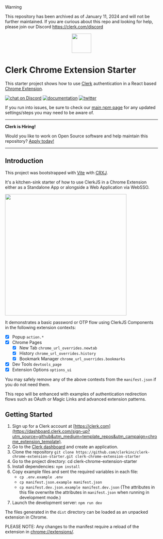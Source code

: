 > [!WARNING]  
> This repository has been archived as of January 11, 2024 and will not be further maintained. If you are curious about this repo and looking for help, please join our Discord https://clerk.com/discord

<p align="center">
  <a href="https://clerk.com?utm_source=github&utm_medium=clerk_expo" target="_blank">
    <picture>
      <source media="(prefers-color-scheme: dark)" srcset="./public/clerk-logo-dark.png">
      <img src="./public/clerk-logo-light.png" height="64">
    </picture>
  </a>
  <br />
</p>

# Clerk Chrome Extension Starter

This starter project shows how to use [Clerk](https://www.clerk.dev/?utm_source=github&utm_medium=starter_repos&utm_campaign=chrome_extension_start) authentication in a React based [Chrome Extension](https://developer.chrome.com/docs/extensions/).

[![chat on Discord](https://img.shields.io/discord/856971667393609759.svg?logo=discord)](https://discord.com/invite/b5rXHjAg7A)
[![documentation](https://img.shields.io/badge/documentation-clerk-green.svg)](https://docs.clerk.dev)
[![twitter](https://img.shields.io/twitter/follow/ClerkDev?style=social)](https://twitter.com/intent/follow?screen_name=ClerkDev)

If you run into issues, be sure to check our [main npm page](https://www.npmjs.com/package/@clerk/chrome-extension) for any updated settings/steps you may need to be aware of.

---

**Clerk is Hiring!**

Would you like to work on Open Source software and help maintain this repository? [Apply today!](https://apply.workable.com/clerk-dev/)

---

## Introduction

This project was bootstrapped with [Vite](https://vitejs.dev/) with [CRXJ](https://crxjs.dev/vite-plugin/).

It's a kitchen-sink starter of how to use ClerkJS in a Chrome Extension either as a Standalone App or alongside a Web Application via WebSSO.

<img src="./demo.png" height="400">

It demonstrates a basic password or OTP flow using ClerkJS Components in the following extension contexts:

- [x] Popup `action.*`
- [x] Chrome Pages
  - [x] New Tab `chrome_url_overrides.newtab`
  - [x] History `chrome_url_overrides.history`
  - [x] Bookmark Manager `chrome_url_overrides.bookmarks`
- [x] Dev Tools `devtools_page`
- [x] Extension Options `options_ui`

You may safely remove any of the above contexts from the `manifest.json` if you do not need them.

This repo will be enhanced with examples of authentication redirection flows such as OAuth or Magic Links and advanced extension patterns.

## Getting Started

1. Sign up for a Clerk account at [https://clerk.com](https://dashboard.clerk.com/sign-up?utm_source=github&utm_medium=template_repos&utm_campaign=chrome_extension_template).
2. Go to the [Clerk dashboard](https://dashboard.clerk.com?utm_source=github&utm_medium=template_repos&utm_campaign=chrome_extension_template) and create an application.
3. Clone the repository `git clone https://github.com/clerkinc/clerk-chrome-extension-starter.git clerk-chrome-extension-starter`
4. Go to the project directory: cd clerk-chrome-extension-starter
5. Install dependencies: `npm install`
6. Copy example files and sent the required variables in each file:
   - `cp .env.example .env`
   - `cp manifest.json.example manifest.json`
   - `cp manifest.dev.json.example manifest.dev.json` (The attributes in this file overwrite the attributes in `manifest.json` when running in development mode.)
7. Launch the development server: `npm run dev`

The files generated in the `dist` directory can be loaded as an unpacked extension in Chrome.

PLEASE NOTE: Any changes to the manifest require a reload of the extension in [chrome://extensions/](chrome://extensions/).
